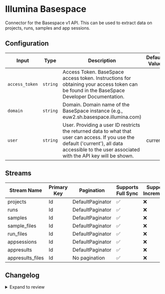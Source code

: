 # Illumina Basespace
Connector for the Basespace v1 API. This can be used to extract data on projects, runs, samples and app sessions.

## Configuration

| Input | Type | Description | Default Value |
|-------|------|-------------|---------------|
| `access_token` | `string` | Access Token. BaseSpace access token. Instructions for obtaining your access token can be found in the BaseSpace Developer Documentation. |  |
| `domain` | `string` | Domain. Domain name of the BaseSpace instance (e.g., euw2.sh.basespace.illumina.com) |  |
| `user` | `string` | User. Providing a user ID restricts the returned data to what that user can access. If you use the default (&#39;current&#39;), all data accessible to the user associated with the API key will be shown. | current |

## Streams
| Stream Name | Primary Key | Pagination | Supports Full Sync | Supports Incremental |
|-------------|-------------|------------|---------------------|----------------------|
| projects | Id | DefaultPaginator | ✅ |  ❌  |
| runs | Id | DefaultPaginator | ✅ |  ❌  |
| samples | Id | DefaultPaginator | ✅ |  ❌  |
| sample_files | Id | DefaultPaginator | ✅ |  ❌  |
| run_files | Id | DefaultPaginator | ✅ |  ❌  |
| appsessions | Id | DefaultPaginator | ✅ |  ❌  |
| appresults | Id | DefaultPaginator | ✅ |  ❌  |
| appresults_files | Id | No pagination | ✅ |  ❌  |

## Changelog

<details>
  <summary>Expand to review</summary>

| Version | Date | Pull Request | Subject |
|---------|------|--------------|---------|
| 0.0.36 | 2025-09-09 | [66106](https://github.com/airbytehq/airbyte/pull/66106) | Update dependencies |
| 0.0.35 | 2025-08-23 | [65356](https://github.com/airbytehq/airbyte/pull/65356) | Update dependencies |
| 0.0.34 | 2025-08-09 | [64639](https://github.com/airbytehq/airbyte/pull/64639) | Update dependencies |
| 0.0.33 | 2025-08-02 | [64227](https://github.com/airbytehq/airbyte/pull/64227) | Update dependencies |
| 0.0.32 | 2025-07-26 | [63838](https://github.com/airbytehq/airbyte/pull/63838) | Update dependencies |
| 0.0.31 | 2025-07-19 | [63498](https://github.com/airbytehq/airbyte/pull/63498) | Update dependencies |
| 0.0.30 | 2025-07-12 | [63144](https://github.com/airbytehq/airbyte/pull/63144) | Update dependencies |
| 0.0.29 | 2025-07-05 | [62643](https://github.com/airbytehq/airbyte/pull/62643) | Update dependencies |
| 0.0.28 | 2025-06-28 | [62160](https://github.com/airbytehq/airbyte/pull/62160) | Update dependencies |
| 0.0.27 | 2025-06-21 | [61852](https://github.com/airbytehq/airbyte/pull/61852) | Update dependencies |
| 0.0.26 | 2025-06-14 | [61124](https://github.com/airbytehq/airbyte/pull/61124) | Update dependencies |
| 0.0.25 | 2025-05-24 | [60629](https://github.com/airbytehq/airbyte/pull/60629) | Update dependencies |
| 0.0.24 | 2025-05-10 | [59849](https://github.com/airbytehq/airbyte/pull/59849) | Update dependencies |
| 0.0.23 | 2025-05-03 | [59266](https://github.com/airbytehq/airbyte/pull/59266) | Update dependencies |
| 0.0.22 | 2025-04-26 | [58814](https://github.com/airbytehq/airbyte/pull/58814) | Update dependencies |
| 0.0.21 | 2025-04-19 | [58185](https://github.com/airbytehq/airbyte/pull/58185) | Update dependencies |
| 0.0.20 | 2025-04-12 | [57713](https://github.com/airbytehq/airbyte/pull/57713) | Update dependencies |
| 0.0.19 | 2025-04-05 | [57074](https://github.com/airbytehq/airbyte/pull/57074) | Update dependencies |
| 0.0.18 | 2025-03-29 | [56662](https://github.com/airbytehq/airbyte/pull/56662) | Update dependencies |
| 0.0.17 | 2025-03-22 | [56057](https://github.com/airbytehq/airbyte/pull/56057) | Update dependencies |
| 0.0.16 | 2025-03-08 | [55448](https://github.com/airbytehq/airbyte/pull/55448) | Update dependencies |
| 0.0.15 | 2025-03-01 | [54758](https://github.com/airbytehq/airbyte/pull/54758) | Update dependencies |
| 0.0.14 | 2025-02-22 | [54298](https://github.com/airbytehq/airbyte/pull/54298) | Update dependencies |
| 0.0.13 | 2025-02-15 | [53797](https://github.com/airbytehq/airbyte/pull/53797) | Update dependencies |
| 0.0.12 | 2025-02-08 | [53301](https://github.com/airbytehq/airbyte/pull/53301) | Update dependencies |
| 0.0.11 | 2025-02-01 | [52777](https://github.com/airbytehq/airbyte/pull/52777) | Update dependencies |
| 0.0.10 | 2025-01-25 | [52251](https://github.com/airbytehq/airbyte/pull/52251) | Update dependencies |
| 0.0.9 | 2025-01-18 | [51797](https://github.com/airbytehq/airbyte/pull/51797) | Update dependencies |
| 0.0.8 | 2025-01-11 | [51207](https://github.com/airbytehq/airbyte/pull/51207) | Update dependencies |
| 0.0.7 | 2024-12-28 | [50142](https://github.com/airbytehq/airbyte/pull/50142) | Update dependencies |
| 0.0.6 | 2024-12-14 | [49623](https://github.com/airbytehq/airbyte/pull/49623) | Update dependencies |
| 0.0.5 | 2024-12-12 | [49263](https://github.com/airbytehq/airbyte/pull/49263) | Update dependencies |
| 0.0.4 | 2024-11-04 | [48276](https://github.com/airbytehq/airbyte/pull/48276) | Update dependencies |
| 0.0.3 | 2024-10-29 | [47907](https://github.com/airbytehq/airbyte/pull/47907) | Update dependencies |
| 0.0.2 | 2024-10-28 | [47609](https://github.com/airbytehq/airbyte/pull/47609) | Update dependencies |
| 0.0.1 | 2024-09-23 | | Initial release by [@FilipeJesus](https://github.com/FilipeJesus) via Connector Builder |

</details>
